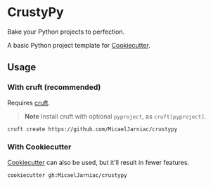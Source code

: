 # CrustyPy
Bake your Python projects to perfection.

A basic Python project template for [Cookiecutter][cookiecutter].

## Usage

### With cruft (recommended)
Requires [cruft][cruft].
> **Note**
> Install cruft with optional `pyproject`, as `cruft[pyproject]`.

```bash
cruft create https://github.com/MicaelJarniac/crustypy
```

### With Cookiecutter
[Cookiecutter][cookiecutter] can also be used, but it'll result in fewer features.

```bash
cookiecutter gh:MicaelJarniac/crustypy
```

[cruft]: https://github.com/cruft/cruft/
[cookiecutter]: https://github.com/cookiecutter/cookiecutter
